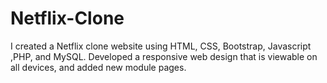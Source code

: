 # Netflix-Clone
I created a Netflix clone website using HTML, CSS, Bootstrap, Javascript ,PHP, and MySQL. Developed a responsive web design that is viewable on all devices, and added new module pages.
